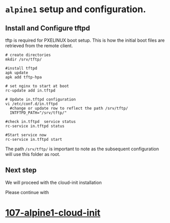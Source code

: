 # `alpine1` setup and configuration.

## Install and Configure tftpd
tftp is required for PXELINUX boot setup.
This is how the initial boot files are retrieved from the remote client.
```
# create directories
mkdir /srv/tftp/

#install tftpd 
apk update
apk add tftp-hpa

# set nginx to start at boot
rc-update add in.tftpd

# Update in.tftpd configuration
vi /etc/conf.d/in.tftpd
  #change or update row to reflect the path /srv/tftp/
  INTFTPD_PATH="/srv/tftp/"

#check in.tftpd  service status
rc-service in.tftpd status

#Start service now
rc-service in.tftpd start
```

The path `/srv/tftp/` is important to note as the subsequent configuration will use this folder as root.

## Next step

We will proceed with the cloud-init installation 

Please continue with 
# [107-alpine1-cloud-init](./../107-alpine1-cloud-init.md)

